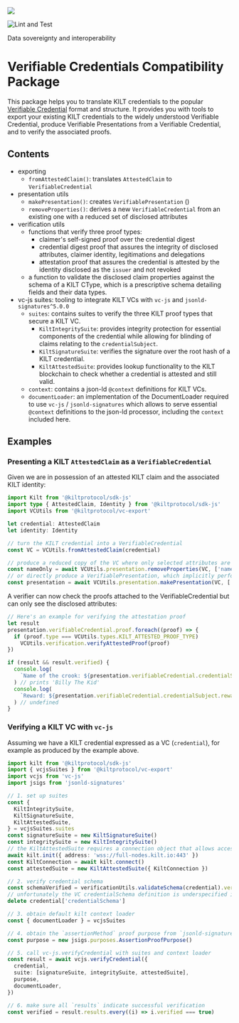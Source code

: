 [![](https://user-images.githubusercontent.com/39338561/122415864-8d6a7c00-cf88-11eb-846f-a98a936f88da.png)
](https://kilt.io)

![Lint and Test](https://github.com/KILTprotocol/sdk-js/workflows/Lint%20and%20Test/badge.svg)

Data sovereignty and interoperability

# Verifiable Credentials Compatibility Package

This package helps you to translate KILT credentials to the popular [Verifiable Credential](https://www.w3.org/TR/vc-data-model/) format and structure.
It provides you with tools to export your existing KILT credentials to the widely understood Verifiable Credential, produce Verifiable Presentations from a Verifiable Credential, and to verify the associated proofs.

## Contents

- exporting
  - `fromAttestedClaim()`: translates `AttestedClaim` to `VerifiableCredential`
- presentation utils
  - `makePresentation()`: creates `VerifiablePresentation` ()
  - `removeProperties()`: derives a new `VerifiableCredential` from an existing one with a reduced set of disclosed attributes
- verification utils
  - functions that verify three proof types:
    - claimer's self-signed proof over the credential digest
    - credential digest proof that assures the integrity of disclosed attributes, claimer identity, legitimations and delegations
    - attestation proof that assures the credential is attested by the identity disclosed as the `issuer` and not revoked
  - a function to validate the disclosed claim properties against the schema of a KILT CType, which is a prescriptive schema detailing fields and their data types.
- vc-js suites: tooling to integrate KILT VCs with `vc-js` and `jsonld-signatures^5.0.0`
  - `suites`: contains suites to verify the three KILT proof types that secure a KILT VC.
    - `KiltIntegritySuite`: provides integrity protection for essential components of the credential while allowing for blinding of claims relating to the `credentialSubject`.
    - `KiltSignatureSuite`: verifies the signature over the root hash of a KILT credential.
    - `KiltAttestedSuite`: provides lookup functionality to the KILT blockchain to check whether a credential is attested and still valid.
  - `context`: contains a json-ld `@context` definitions for KILT VCs.
  - `documentLoader`: an implementation of the DocumentLoader required to use `vc-js` / `jsonld-signatures` which allows to serve essential `@context` definitions to the json-ld processor, including the `context` included here.

## Examples

### Presenting a KILT `AttestedClaim` as a `VerifiableCredential`

Given we are in possession of an attested KILT claim and the associated KILT identity:

```typescript
import Kilt from '@kiltprotocol/sdk-js'
import type { AttestedClaim, Identity } from '@kiltprotocol/sdk-js'
import VCUtils from '@kiltprotocol/vc-export'

let credential: AttestedClaim
let identity: Identity

// turn the KILT credential into a VerifiableCredential
const VC = VCUtils.fromAttestedClaim(credential)

// produce a reduced copy of the VC where only selected attributes are disclosed
const nameOnly = await VCUtils.presentation.removeProperties(VC, ['name'])
// or directly produce a VerifiablePresentation, which implicitly performs the step above
const presentation = await VCUtils.presentation.makePresentation(VC, ['name'])
```

A verifier can now check the proofs attached to the VerifiableCredential but can only see the disclosed attributes:

```typescript
// Here's an example for verifying the attestation proof
let result
presentation.verifiableCredential.proof.foreach((proof) => {
  if (proof.type === VCUtils.types.KILT_ATTESTED_PROOF_TYPE)
    VCUtils.verification.verifyAttestedProof(proof)
})

if (result && result.verified) {
  console.log(
    `Name of the crook: ${presentation.verifiableCredential.credentialSubject.name}`
  ) // prints 'Billy The Kid'
  console.log(
    `Reward: ${presentation.verifiableCredential.credentialSubject.reward}`
  ) // undefined
}
```

### Verifying a KILT VC with `vc-js`

Assuming we have a KILT credential expressed as a VC (`credential`), for example as produced by the example above.

```typescript
import kilt from '@kiltprotocol/sdk-js'
import { vcjsSuites } from '@kiltprotocol/vc-export'
import vcjs from 'vc-js'
import jsigs from 'jsonld-signatures'

// 1. set up suites
const {
  KiltIntegritySuite,
  KiltSignatureSuite,
  KiltAttestedSuite,
} = vcjsSuites.suites
const signatureSuite = new KiltSignatureSuite()
const integritySuite = new KiltIntegritySuite()
// the KiltAttestedSuite requires a connection object that allows access to the KILT blockchain, which we can obtain via the KILT sdk
await kilt.init({ address: 'wss://full-nodes.kilt.io:443' })
const KiltConnection = await kilt.connect()
const attestedSuite = new KiltAttestedSuite({ KiltConnection })

// 2. verify credential schema
const schemaVerified = verificationUtils.validateSchema(credential).verified
// unfortunately the VC credentialSchema definition is underspecified in their context - we therefore have to remove it before credential verification
delete credential['credentialSchema']

// 3. obtain default kilt context loader
const { documentLoader } = vcjsSuites

// 4. obtain the `assertionMethod` proof purpose from `jsonld-signatures`
const purpose = new jsigs.purposes.AssertionProofPurpose()

// 5. call vc-js.verifyCredential with suites and context loader
const result = await vcjs.verifyCredential({
  credential,
  suite: [signatureSuite, integritySuite, attestedSuite],
  purpose,
  documentLoader,
})

// 6. make sure all `results` indicate successful verification
const verified = result.results.every((i) => i.verified === true)
```

